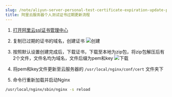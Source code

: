 ```yaml
---
slug: /note/aliyun-server-personal-test-certificate-expiration-update-process
title: 阿里云服务器个人测试证书过期更新流程
---
```

1. [打开阿里云ssl证书管理中心](https://yundun.console.aliyun.com/?spm=5176.100251.console-base_search-panel.dtab-product_cas.57b84f15NrTQfV&p=cas#/certExtend/free/cn-hangzhou)


2. 复制已过期的证书的域名，创建证书
![创建](http://images.leyla.top/note/01.png)


3. 按照默认设置创建完成后，下载证书，下载至本地为zip包，将zip包解压后有2个文件，文件名均为域名，文件后缀为pem和key
![下载](http://images.leyla.top/note/02.png)


4. 将pem和key文件更新至云服务器的 `/usr/local/nginx/conf/cert` 文件夹下

5. 命令行重新加载并启动Nginx
  ```bash
  /usr/local/nginx/sbin/nginx -s reload
  ```
